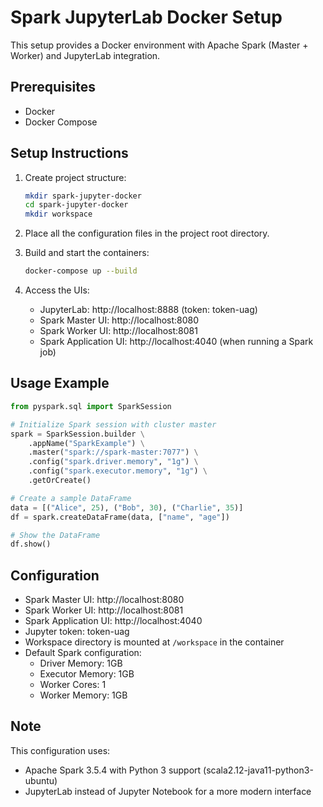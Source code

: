 # Spark JupyterLab Docker Setup

This setup provides a Docker environment with Apache Spark (Master + Worker) and JupyterLab integration.

## Prerequisites

- Docker
- Docker Compose

## Setup Instructions

1. Create project structure:

   ```bash
   mkdir spark-jupyter-docker
   cd spark-jupyter-docker
   mkdir workspace
   ```
2. Place all the configuration files in the project root directory.
3. Build and start the containers:

   ```bash
   docker-compose up --build
   ```
4. Access the UIs:

   - JupyterLab: http://localhost:8888 (token: token-uag)
   - Spark Master UI: http://localhost:8080
   - Spark Worker UI: http://localhost:8081
   - Spark Application UI: http://localhost:4040 (when running a Spark job)

## Usage Example

```python
from pyspark.sql import SparkSession

# Initialize Spark session with cluster master
spark = SparkSession.builder \
    .appName("SparkExample") \
    .master("spark://spark-master:7077") \
    .config("spark.driver.memory", "1g") \
    .config("spark.executor.memory", "1g") \
    .getOrCreate()

# Create a sample DataFrame
data = [("Alice", 25), ("Bob", 30), ("Charlie", 35)]
df = spark.createDataFrame(data, ["name", "age"])

# Show the DataFrame
df.show()
```

## Configuration

- Spark Master UI: http://localhost:8080
- Spark Worker UI: http://localhost:8081
- Spark Application UI: http://localhost:4040
- Jupyter token: token-uag
- Workspace directory is mounted at `/workspace` in the container
- Default Spark configuration:
  - Driver Memory: 1GB
  - Executor Memory: 1GB
  - Worker Cores: 1
  - Worker Memory: 1GB

## Note

This configuration uses:

- Apache Spark 3.5.4 with Python 3 support (scala2.12-java11-python3-ubuntu)
- JupyterLab instead of Jupyter Notebook for a more modern interface
